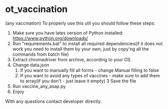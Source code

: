 # ot_vaccination
(any vaccination)
To properly use this util you should follow these steps:

1. Make sure you have lates version of Python installed: https://www.python.org/downloads/
2. Run "requirements.bat" to install all required dependencies(if it does not work you need to install them by your own, just by copy'ng all the commands from batch file)
3. Extract chromedriver from archive, according to your OS
4. Change data.json
	1. If you want to manually fill all forms - change Manual filling to false
	2. If you want to avoid any types of vaccines - make sure to add them to array(if you don't - just leave it empty)
	3 Save the file
5. Run vaccine_any_asap.py
6. Enjoy


With any questions contact developer directly.
